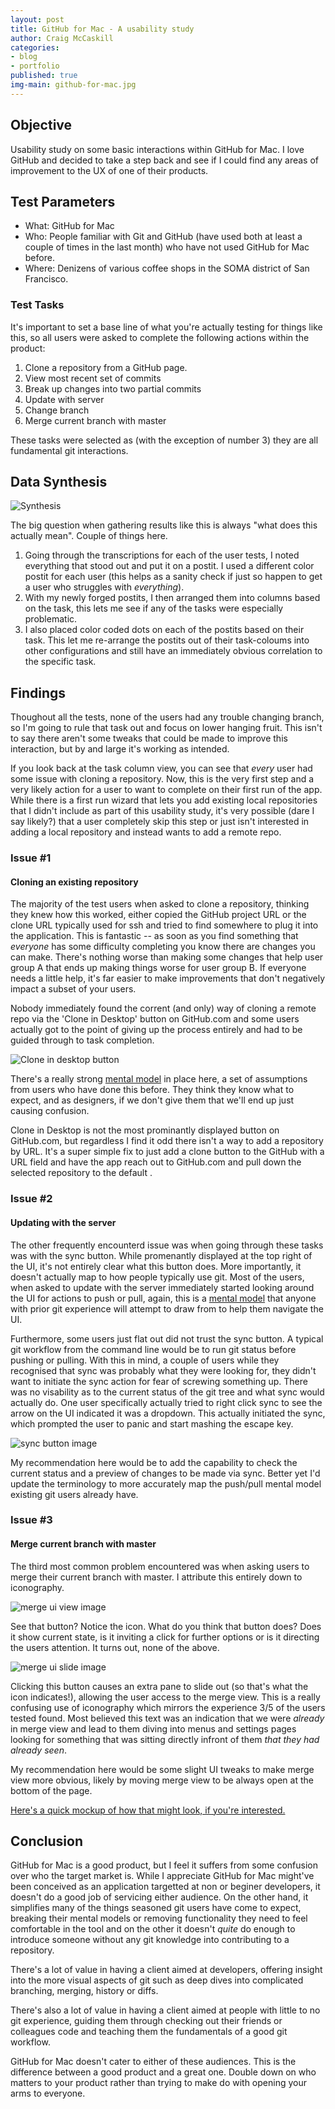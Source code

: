 ```yaml
---
layout: post
title: GitHub for Mac - A usability study
author: Craig McCaskill
categories: 
- blog
- portfolio
published: true
img-main: github-for-mac.jpg
---
```

## Objective
Usability study on some basic interactions within GitHub for Mac. I love GitHub and decided to take a step back and see if I could find any areas of improvement to the UX of one of their products. 

<!-- more -->

## Test Parameters
* What: GitHub for Mac
* Who: People familiar with Git and GitHub (have used both at least a couple of times in the last month) who have not used GitHub for Mac before.
* Where: Denizens of various coffee shops in the SOMA district of San Francisco. 

### Test Tasks
It's important to set a base line of what you're actually testing for things like this, so all users were asked to complete the following actions within the product:

1. Clone a repository from a GitHub page.
2. View most recent set of commits
3. Break up changes into two partial commits
4. Update with server
5. Change branch
6. Merge current branch with master

These tasks were selected as (with the exception of number 3) they are all fundamental git interactions. 

## Data Synthesis
![Synthesis](http://imgur.com/zjoKR0W.jpg)

The big question when gathering results like this is always "what does this actually mean". Couple of things here.

1. Going through the transcriptions for each of the user tests, I noted everything that stood out and put it on a postit. I used a different color postit for each user (this helps as a sanity check if just so happen to get a user who struggles with *everything*).
2. With my newly forged postits, I then arranged them into columns based on the task, this lets me see if any of the tasks were especially problematic. 
3. I also placed color coded dots on each of the postits based on their task. This let me re-arrange the postits out of their task-coloums into other configurations and still have an immediately obvious correlation to the specific task. 

## Findings

Thoughout all the tests, none of the users had any trouble changing branch, so I'm going to rule that task out and focus on lower hanging fruit. This isn't to say there aren't some tweaks that could be made to improve this interaction, but by and large it's working as intended. 

If you look back at the task column view, you can see that *every* user had some issue with cloning a repository. Now, this is the very first step and a very likely action for a user to want to complete on their first run of the app. While there is a first run wizard that lets you add existing local repositories that I didn't include as part of this usability study, it's very possible (dare I say likely?) that a user completely skip this step or just isn't interested in adding a local repository and instead wants to add a remote repo.

### Issue #1

#### Cloning an existing repository
The majority of the test users when asked to clone a repository, thinking they knew how this worked, either copied the GitHub project URL or the clone URL typically used for ssh and tried to find somewhere to plug it into the application. This is fantastic -- as soon as you find something that *everyone* has some difficulty completing you know there are changes you can make. There's nothing worse than making some changes that help user group A that ends up making things worse for user group B. If everyone needs a little help, it's far easier to make improvements that don't negatively impact a subset of your users.

Nobody immediately found the corrent (and only) way of cloning a remote repo via the 'Clone in Desktop' button on GitHub.com and some users actually got to the point of giving up the process entirely and had to be guided through to task completion. 

![Clone in desktop button](http://i.imgur.com/Z3BtPAa.png)

There's a really strong [mental model](http://craigmccaskill.com/mental-models.html) in place here, a set of assumptions from users who have done this before. They think they know what to expect, and as designers, if we don't give them that we'll end up just causing confusion. 


Clone in Desktop is not the most prominantly displayed button on GitHub.com, but regardless I find it odd there isn't a way to add a repository by URL. It's a super simple fix to just add a clone button to the GitHub with a URL field and have the app reach out to GitHub.com and pull down the selected repository to the default . 

### Issue #2

#### Updating with the server
The other frequently encounterd issue was when going through these tasks was with the sync button. While promenantly displayed at the top right of the UI, it's not entirely clear what this button does. More importantly, it doesn't actually map to how people typically use git. Most of the users, when asked to update with the server immediately started looking around the UI for actions to push or pull, again, this is a [mental model](http://craigmccaskill.com/mental-models.html) that anyone with prior git experience will attempt to draw from to help them navigate the UI.

Furthermore, some users just flat out did not trust the sync button. A typical git workflow from the command line would be to run git status before pushing or pulling. With this in mind, a couple of users while they recognised that sync was probably what they were looking for, they didn't want to initiate the sync action for fear of screwing something up. There was no visability as to the current status of the git tree and what sync would actually do. One user specifically actually tried to right click sync to see the arrow on the UI indicated it was a dropdown. This actually initiated the sync, which prompted the user to panic and start mashing the escape key. 

![sync button image](http://imgur.com/ZyBcvai.jpg)

My recommendation here would be to add the capability to check the current status and a preview of changes to be made via sync. Better yet I'd update the terminology to more accurately map the push/pull mental model existing git users already have.


### Issue #3

#### Merge current branch with master
The third most common problem encountered was when asking users to merge their current branch with master. I attribute this entirely down to iconography. 

![merge ui view image](http://imgur.com/YOy1xEe.jpg)

See that button? Notice the icon. What do you think that button does? Does it show current state, is it inviting a click for further options or is it directing the users attention. It turns out, none of the above. 

![merge ui slide image](http://imgur.com/XhnqU0I.jpg)

Clicking this button causes an extra pane to slide out (so that's what the icon indicates!), allowing the user access to the merge view. This is a really confusing use of iconography which mirrors the experience 3/5 of the users tested found. Most believed this text was an indication that we were *already* in merge view and lead to them diving into menus and settings pages looking for something that was sitting directly infront of them *that they had already seen*. 

My recommendation here would be some slight UI tweaks to make merge view more obvious, likely by moving merge view to be always open at the bottom of the page.

[Here's a quick mockup of how that might look, if you're interested.](http://imgur.com/peTLSxZ.png)

## Conclusion
GitHub for Mac is a good product, but I feel it suffers from some confusion over who the target market is. While I appreciate GitHub for Mac might've been conceived as an application targetted at non or beginer developers, it doesn't do a good job of servicing either audience. On the other hand, it simplifies many of the things seasoned git users have come to expect, breaking their mental models or removing functionality they need to feel comfortable in the tool and on the other it doesn't *quite* do enough to introduce someone without any git knowledge into contributing to a repository.

There's a lot of value in having a client aimed at developers, offering insight into the more visual aspects of git such as deep dives into complicated branching, merging, history or diffs. 

There's also a lot of value in having a client aimed at people with little to no git experience, guiding them through checking out their friends or colleagues code and teaching them the fundamentals of a good git workflow. 

GitHub for Mac doesn't cater to either of these audiences. This is the difference between a good product and a great one. Double down on who matters to your product rather than trying to make do with opening your arms to everyone. 